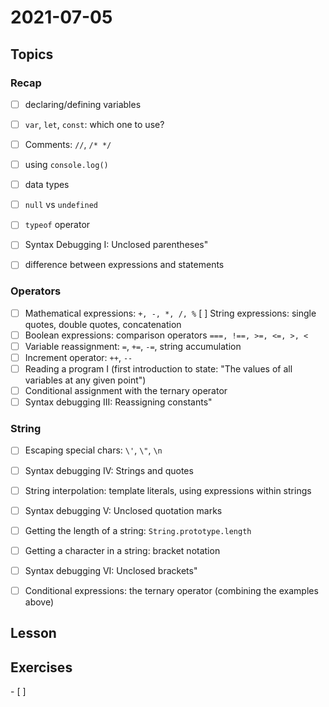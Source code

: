 # 2021-07-05

## Topics

### Recap
- [ ] declaring/defining variables 
- [ ] `var`, `let`, `const`: which one to use?
- [ ] Comments: `//`, `/* */`
- [ ] using `console.log()`
- [ ] data types
- [ ] `null` vs `undefined`
- [ ] `typeof` operator
- [ ] Syntax Debugging I: Unclosed parentheses"

- [ ] difference between expressions and statements

### Operators
- [ ] Mathematical expressions: `+, -, *, /, %`
 [ ] String expressions: single quotes, double quotes, concatenation
- [ ] Boolean expressions: comparison operators `===, !==, >=, <=, >, <`
- [ ] Variable reassignment: `=`, `+=`, `-=`, string accumulation
- [ ] Increment operator: `++`, `--`
- [ ] Reading a program I (first introduction to state: "The values of all variables at any given point")
- [ ] Conditional assignment with the ternary operator
- [ ] Syntax debugging III: Reassigning constants"

### String
- [ ] Escaping special chars: `\'`, `\"`, `\n`
- [ ] Syntax debugging IV: Strings and quotes
- [ ] String interpolation: template literals, using expressions within strings
- [ ] Syntax debugging V: Unclosed quotation marks
- [ ] Getting the length of a string: `String.prototype.length`
- [ ] Getting a character in a string: bracket notation
- [ ] Syntax debugging VI: Unclosed brackets"


- [ ] Conditional expressions: the ternary operator (combining the examples above)

## Lesson

## Exercises

\- [ ] 